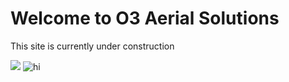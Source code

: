 <html>

<body>
  <h1>Welcome to O3 Aerial Solutions</h1>
  <p>This site is currently under construction</p>
  <img src="https://content.codecademy.com/articles/github-pages-via-web-app/happy-ice-cream.gif" />
  <img src="images/Emoticons/cool.png" alt="hi" class="inline"/>
<!--  <img src="https://gifer.com/embed/SpxP" /> -->
<!--  <img src="https://pdobrien3.github.io/assets/SpxP.gif" /> -->
<!--  ![Drone Image](/pdobrien3.github.io/assets/SpxP.gif)  -->
<!--  ![Book logo](/least-github-pages/assets/logo.png) -->
</body>

</html>

